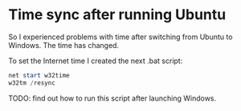 # Time sync after running Ubuntu﻿

So I experienced problems with time after switching from Ubuntu to Windows. The time has changed.

To set the Internet time I created the next .bat script:

```powershell
net start w32time
w32tm /resync
```

TODO: find out how to run this script after launching Windows.

 

